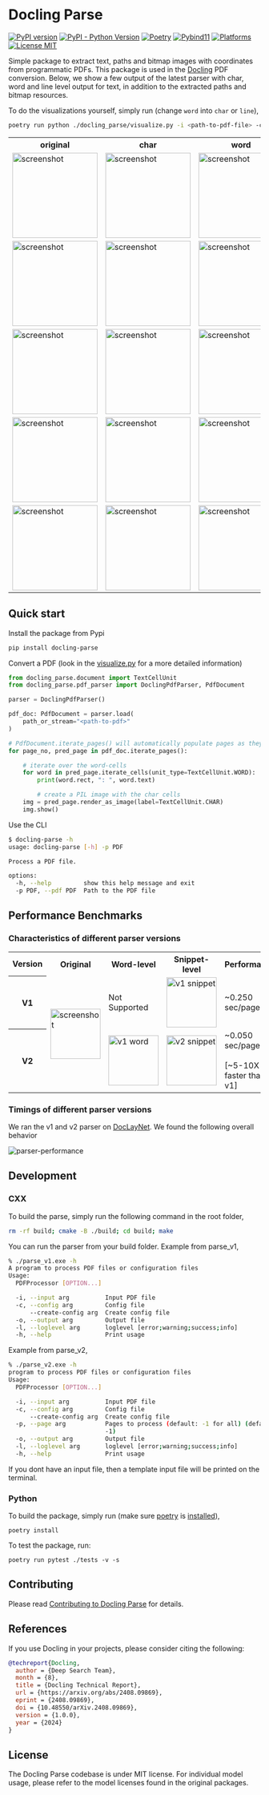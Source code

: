 # Docling Parse

[![PyPI version](https://img.shields.io/pypi/v/docling-parse)](https://pypi.org/project/docling-parse/)
[![PyPI - Python Version](https://img.shields.io/pypi/pyversions/docling-parse)](https://pypi.org/project/docling-parse/)
[![Poetry](https://img.shields.io/endpoint?url=https://python-poetry.org/badge/v0.json)](https://python-poetry.org/)
[![Pybind11](https://img.shields.io/badge/build-pybind11-blue)](https://github.com/pybind/pybind11/)
[![Platforms](https://img.shields.io/badge/platform-macos%20|%20linux%20|%20windows-blue)](https://github.com/DS4SD/docling-parse/)
[![License MIT](https://img.shields.io/github/license/DS4SD/docling-parse)](https://opensource.org/licenses/MIT)

Simple package to extract text, paths and bitmap images with coordinates from programmatic PDFs. This package is used in the [Docling](https://github.com/DS4SD/docling) PDF conversion. Below, we show a few output of the latest parser with char, word and line level output for text, in addition to the extracted paths and bitmap resources.

To do the visualizations yourself, simply run (change `word` into `char` or `line`),

```sh
poetry run python ./docling_parse/visualize.py -i <path-to-pdf-file> -c word --interactive
```

<table>
  <tr>
    <th>original</th>
    <th>char</th>
    <th>word</th>
    <th>line</th>
  </tr>
  <tr>
    <td><img src="./docs/visualisations/ligatures_01.pdf.page_1.orig.png" alt="screenshot" width="170"/></td>
    <td><img src="./docs/visualisations/ligatures_01.pdf.page_1.char.png" alt="screenshot" width="170"/></td>
    <td><img src="./docs/visualisations/ligatures_01.pdf.page_1.word.png" alt="screenshot" width="170"/></td>
    <td><img src="./docs/visualisations/ligatures_01.pdf.page_1.line.png" alt="screenshot" width="170"/></td>
  </tr>
  <tr>
    <td><img src="./docs/visualisations/ligatures_01.pdf.page_3.orig.png" alt="screenshot" width="170"/></td>
    <td><img src="./docs/visualisations/ligatures_01.pdf.page_3.char.png" alt="screenshot" width="170"/></td>
    <td><img src="./docs/visualisations/ligatures_01.pdf.page_3.word.png" alt="screenshot" width="170"/></td>
    <td><img src="./docs/visualisations/ligatures_01.pdf.page_3.line.png" alt="screenshot" width="170"/></td>
  </tr>
  <tr>
    <td><img src="./docs/visualisations/ligatures_01.pdf.page_4.orig.png" alt="screenshot" width="170"/></td>
    <td><img src="./docs/visualisations/ligatures_01.pdf.page_4.char.png" alt="screenshot" width="170"/></td>
    <td><img src="./docs/visualisations/ligatures_01.pdf.page_4.word.png" alt="screenshot" width="170"/></td>
    <td><img src="./docs/visualisations/ligatures_01.pdf.page_4.line.png" alt="screenshot" width="170"/></td>
  </tr>
  <tr>
    <td><img src="./docs/visualisations/table_of_contents_01.pdf.page_1.orig.png" alt="screenshot" width="170"/></td>
    <td><img src="./docs/visualisations/table_of_contents_01.pdf.page_1.char.png" alt="screenshot" width="170"/></td>
    <td><img src="./docs/visualisations/table_of_contents_01.pdf.page_1.word.png" alt="screenshot" width="170"/></td>
    <td><img src="./docs/visualisations/table_of_contents_01.pdf.page_1.line.png" alt="screenshot" width="170"/></td>
  </tr>
  <tr>
    <td><img src="./docs/visualisations/table_of_contents_01.pdf.page_4.orig.png" alt="screenshot" width="170"/></td>
    <td><img src="./docs/visualisations/table_of_contents_01.pdf.page_4.char.png" alt="screenshot" width="170"/></td>
    <td><img src="./docs/visualisations/table_of_contents_01.pdf.page_4.word.png" alt="screenshot" width="170"/></td>
    <td><img src="./docs/visualisations/table_of_contents_01.pdf.page_4.line.png" alt="screenshot" width="170"/></td>
  </tr>  
</table>

## Quick start

Install the package from Pypi

```sh
pip install docling-parse
```

Convert a PDF (look in the [visualize.py](docling_parse/visualize.py) for a more detailed information)

```python
from docling_parse.document import TextCellUnit
from docling_parse.pdf_parser import DoclingPdfParser, PdfDocument

parser = DoclingPdfParser()

pdf_doc: PdfDocument = parser.load(
    path_or_stream="<path-to-pdf>"
)

# PdfDocument.iterate_pages() will automatically populate pages as they are yielded.
for page_no, pred_page in pdf_doc.iterate_pages():

    # iterate over the word-cells
    for word in pred_page.iterate_cells(unit_type=TextCellUnit.WORD):
        print(word.rect, ": ", word.text)

        # create a PIL image with the char cells
    img = pred_page.render_as_image(label=TextCellUnit.CHAR)
    img.show()
```

Use the CLI

```sh
$ docling-parse -h
usage: docling-parse [-h] -p PDF

Process a PDF file.

options:
  -h, --help         show this help message and exit
  -p PDF, --pdf PDF  Path to the PDF file
```


## Performance Benchmarks

### Characteristics of different parser versions

<table>
  <tr>
    <th>Version</th>
    <th>Original</th>
    <th>Word-level</th>
    <th>Snippet-level</th>
    <th>Performance</th>
  </tr>
  <tr>
    <th>V1</th>
    <td rowspan="2"><img src="./docs/example_visualisations/2305.14962v1.pdf_page=0.png" alt="screenshot" width="100"/></td>
    <td>Not Supported</td>
    <td><img src="./docs/example_visualisations/2305.14962v1.pdf_page=0.v1.png" alt="v1 snippet" width="100"/></td>
    <td>~0.250 sec/page </td>
  </tr>
  <tr>
    <th>V2</th>
    <!-- The "Original" column image spans from the previous row -->
    <td><img src="./docs/example_visualisations/2305.14962v1.pdf_page=0.v2.original.png" alt="v1 word" width="100"/></td>
    <td><img src="./docs/example_visualisations/2305.14962v1.pdf_page=0.v2.sanitized.png" alt="v2 snippet" width="100"/></td>
    <td>~0.050 sec/page <br><br>[~5-10X faster than v1]</td>
  </tr>
</table>

### Timings of different parser versions

We ran the v1 and v2 parser on [DocLayNet](https://huggingface.co/datasets/ds4sd/DocLayNet-v1.1). We found the following overall behavior

![parser-performance](./docs/dln-v1.png)

## Development

### CXX

To build the parse, simply run the following command in the root folder,

```sh
rm -rf build; cmake -B ./build; cd build; make
```

You can run the parser from your build folder. Example from parse_v1,

```sh
% ./parse_v1.exe -h
A program to process PDF files or configuration files
Usage:
  PDFProcessor [OPTION...]

  -i, --input arg          Input PDF file
  -c, --config arg         Config file
      --create-config arg  Create config file
  -o, --output arg         Output file
  -l, --loglevel arg       loglevel [error;warning;success;info]
  -h, --help               Print usage
```

Example from parse_v2,

```sh
% ./parse_v2.exe -h
program to process PDF files or configuration files
Usage:
  PDFProcessor [OPTION...]

  -i, --input arg          Input PDF file
  -c, --config arg         Config file
      --create-config arg  Create config file
  -p, --page arg           Pages to process (default: -1 for all) (default:
                           -1)
  -o, --output arg         Output file
  -l, --loglevel arg       loglevel [error;warning;success;info]
  -h, --help               Print usage
```

If you dont have an input file, then a template input file will be printed on the terminal.


### Python

To build the package, simply run (make sure [poetry](https://python-poetry.org/) is [installed](https://python-poetry.org/docs/#installing-with-the-official-installer)),

```
poetry install
```

To test the package, run:

```
poetry run pytest ./tests -v -s
```


## Contributing

Please read [Contributing to Docling Parse](https://github.com/DS4SD/docling-parse/blob/main/CONTRIBUTING.md) for details.


## References

If you use Docling in your projects, please consider citing the following:

```bib
@techreport{Docling,
  author = {Deep Search Team},
  month = {8},
  title = {Docling Technical Report},
  url = {https://arxiv.org/abs/2408.09869},
  eprint = {2408.09869},
  doi = {10.48550/arXiv.2408.09869},
  version = {1.0.0},
  year = {2024}
}
```

## License

The Docling Parse codebase is under MIT license.
For individual model usage, please refer to the model licenses found in the original packages.
